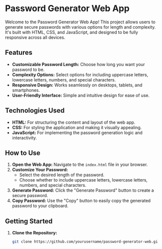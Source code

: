 # Password Generator Web App

Welcome to the Password Generator Web App! This project allows users to generate secure passwords with various options for length and complexity. It's built with HTML, CSS, and JavaScript, and designed to be fully responsive across all devices.

## Features

- **Customizable Password Length:** Choose how long you want your password to be.
- **Complexity Options:** Select options for including uppercase letters, lowercase letters, numbers, and special characters.
- **Responsive Design:** Works seamlessly on desktops, tablets, and smartphones.
- **User-Friendly Interface:** Simple and intuitive design for ease of use.

## Technologies Used

- **HTML:** For structuring the content and layout of the web app.
- **CSS:** For styling the application and making it visually appealing.
- **JavaScript:** For implementing the password generation logic and interactivity.

## How to Use

1. **Open the Web App:** Navigate to the `index.html` file in your browser.
2. **Customize Your Password:**
   - Select the desired length of the password.
   - Choose whether to include uppercase letters, lowercase letters, numbers, and special characters.
3. **Generate Password:** Click the "Generate Password" button to create a secure password.
4. **Copy Password:** Use the "Copy" button to easily copy the generated password to your clipboard.

## Getting Started

1. **Clone the Repository:**

   ```bash
   git clone https://github.com/yourusername/password-generator-web.git
